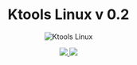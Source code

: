 <h1 align="center"> Ktools Linux v 0.2</h1>
<p align="center"><img align="center" alt="Ktools Linux" title="Ktools Linux" src="https://4.bp.blogspot.com/-ucYZWlLyOec/WTSxiFb9ngI/AAAAAAAAACo/3zd0sY11ibcNQmnN509T6pR4KtLhQzmygCK4B/s1600/ktools-logo.png" >
</p>
<p align="center"><a title="Ktools English" href="https://github.com/f0rk1/ktools-linux/blob/master/READMEEN.md"><img src="https://2.bp.blogspot.com/-1kYAxuDD3gU/Ws0G8l9_0SI/AAAAAAAAAXU/oL6cutYKrxsARGNyznI8p7QY-R1dgQEywCLcBGAs/s320/ktoolsen.png">        </a><a title="Ktools Español" href="https://github.com/f0rk1/ktools-linux/blob/master/READMEES.md"><img src="https://4.bp.blogspot.com/-xR6ksdDbWGc/Ws0G8iMyB6I/AAAAAAAAAXY/hCOeMxf6NRYpEWqWKf9RkPKPQqRw7XB2QCLcBGAs/s320/ktoolses.png"></a></p>
